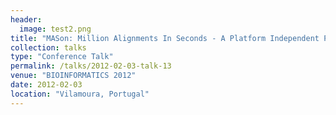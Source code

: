 ```yaml
---
header:
  image: test2.png
title: "MASon: Million Alignments In Seconds - A Platform Independent Pairwise Sequence Alignment Library for Next Generation Sequencing Data."
collection: talks
type: "Conference Talk"
permalink: /talks/2012-02-03-talk-13
venue: "BIOINFORMATICS 2012"
date: 2012-02-03
location: "Vilamoura, Portugal"
---
```

